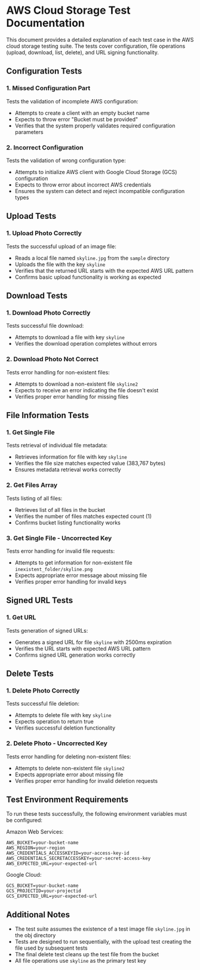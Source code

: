 # AWS Cloud Storage Test Documentation

This document provides a detailed explanation of each test case in the AWS cloud storage testing suite. The tests cover configuration, file operations (upload, download, list, delete), and URL signing functionality.

## Configuration Tests

### 1. Missed Configuration Part
Tests the validation of incomplete AWS configuration:
- Attempts to create a client with an empty bucket name
- Expects to throw error "Bucket must be provided"
- Verifies that the system properly validates required configuration parameters

### 2. Incorrect Configuration
Tests the validation of wrong configuration type:
- Attempts to initialize AWS client with Google Cloud Storage (GCS) configuration
- Expects to throw error about incorrect AWS credentials
- Ensures the system can detect and reject incompatible configuration types

## Upload Tests

### 1. Upload Photo Correctly
Tests the successful upload of an image file:
- Reads a local file named `skyline.jpg` from the `sample` directory
- Uploads the file with the key `skyline`
- Verifies that the returned URL starts with the expected AWS URL pattern
- Confirms basic upload functionality is working as expected

## Download Tests

### 1. Download Photo Correctly
Tests successful file download:
- Attempts to download a file with key `skyline`
- Verifies the download operation completes without errors

### 2. Download Photo Not Correct
Tests error handling for non-existent files:
- Attempts to download a non-existent file `skyline2`
- Expects to receive an error indicating the file doesn't exist
- Verifies proper error handling for missing files

## File Information Tests

### 1. Get Single File
Tests retrieval of individual file metadata:
- Retrieves information for file with key `skyline`
- Verifies the file size matches expected value (383,767 bytes)
- Ensures metadata retrieval works correctly

### 2. Get Files Array
Tests listing of all files:
- Retrieves list of all files in the bucket
- Verifies the number of files matches expected count (1)
- Confirms bucket listing functionality works

### 3. Get Single File - Uncorrected Key
Tests error handling for invalid file requests:
- Attempts to get information for non-existent file `inexistent_folder/skyline.png`
- Expects appropriate error message about missing file
- Verifies proper error handling for invalid keys

## Signed URL Tests

### 1. Get URL
Tests generation of signed URLs:
- Generates a signed URL for file `skyline` with 2500ms expiration
- Verifies the URL starts with expected AWS URL pattern
- Confirms signed URL generation works correctly

## Delete Tests

### 1. Delete Photo Correctly
Tests successful file deletion:
- Attempts to delete file with key `skyline`
- Expects operation to return true
- Verifies successful deletion functionality

### 2. Delete Photo - Uncorrected Key
Tests error handling for deleting non-existent files:
- Attempts to delete non-existent file `skyline2`
- Expects appropriate error about missing file
- Verifies proper error handling for invalid deletion requests

## Test Environment Requirements

To run these tests successfully, the following environment variables must be configured:

Amazon Web Services:
```env
AWS_BUCKET=your-bucket-name
AWS_REGION=your-region
AWS_CREDENTIALS_ACCESSKEYID=your-access-key-id
AWS_CREDENTIALS_SECRETACCESSKEY=your-secret-access-key
AWS_EXPECTED_URL=your-expected-url
```

Google Cloud:
```env
GCS_BUCKET=your-bucket-name
GCS_PROJECTID=your-projectid
GCS_EXPECTED_URL=your-expected-url
```

## Additional Notes

- The test suite assumes the existence of a test image file `skyline.jpg` in the obj directory
- Tests are designed to run sequentially, with the upload test creating the file used by subsequent tests
- The final delete test cleans up the test file from the bucket
- All file operations use `skyline` as the primary test key
